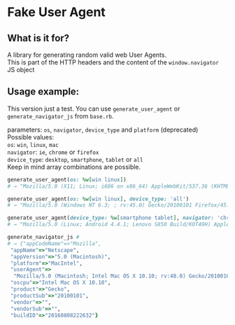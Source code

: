 # Fake User Agent
## What is it for?
A library for generating random valid web User Agents.  
This is part of the HTTP headers and the content of the `window.navigator` JS object

## Usage example:
This version just a test. You can use `generate_user_agent` or `generate_navigator_js` from `base.rb`.  

parameters: `os`, `navigator`, `device_type` and `platform` (deprecated)  
Possible values:  
`os`: `win`, `linux`, `mac`  
`navigator`: `ie`, `chrome` or `firefox`  
`device_type`: `desktop`, `smartphone`, `tablet` or `all`  
Keep in mind array combinations are possible.
```ruby
generate_user_agent(os: %w[win linux])
# → "Mozilla/5.0 (X11; Linux; i686 on x86_64) AppleWebKit/537.36 (KHTML, like Gecko) ..."

generate_user_agent(os: %w[win linux], device_type: 'all')
# → "Mozilla/5.0 (Windows NT 6.3; ; rv:45.0) Gecko/20100101 Firefox/45.0"

generate_user_agent(device_type: %w[smartphone tablet], navigator: 'chrome')
# → "Mozilla/5.0 (Linux; Android 4.4.1; Lenovo S850 Build/KOT49H) AppleWebKit/537.36 ..."

generate_navigator_js # 
# → {"appCodeName"=>"Mozilla",
 "appName"=>"Netscape",
 "appVersion"=>"5.0 (Macintosh)",
 "platform"=>"MacIntel",
 "userAgent"=>
  "Mozilla/5.0 (Macintosh; Intel Mac OS X 10.10; rv:48.0) Gecko/20100101 Firefox/48.0",
 "oscpu"=>"Intel Mac OS X 10.10",
 "product"=>"Gecko",
 "productSub"=>"20100101",
 "vendor"=>"",
 "vendorSub"=>"",
 "buildID"=>"20160808222632"}
```

